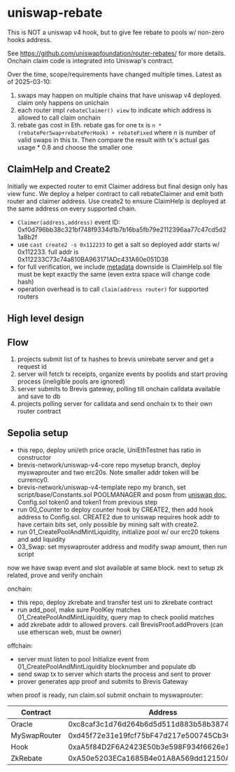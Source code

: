 # uniswap-rebate
This is NOT a uniswap v4 hook, but to give fee rebate to pools w/ non-zero hooks address.

See https://github.com/uniswapfoundation/router-rebates/ for more details. Onchain claim code is integrated into Uniswap's contract.

Over the time, scope/requirements have changed multiple times. Latest as of 2025-03-10:
1. swaps may happen on multiple chains that have uniswap v4 deployed. claim only happens on unichain
2. each router impl `rebateClaimer() view` to indicate which address is allowed to call claim onchain
3. rebate gas cost in Eth. rebate gas for one tx is `n * (rebatePerSwap+rebatePerHook) + rebateFixed` where n is number of valid swaps in this tx. Then compare the result with tx's actual gas usage * 0.8  and choose the smaller one

## ClaimHelp and Create2
Initially we expected router to emit Claimer address but final design only has view func. We deploy a helper contract to call rebateClaimer and emit both router and claimer address. Use create2 to ensure ClaimHelp is deployed at the same address on every supported chain.
- `Claimer(address,address)` event ID: 0xf0d796bb38c321bf748f9334d1b7b16ba5fb79e2112396aa77c47cd5d21a8b2f
- use `cast create2 -s 0x112233` to get a salt so deployed addr starts w/ 0x112233. full addr is 0x112233C73c74a810BA963171ADc431A60e051D38
- for full verification, we include [metadata](https://book.getfoundry.sh/guides/deterministic-deployments-using-create2#metadata-and-bytecode) downside is ClaimHelp.sol file must be kept exactly the same (even extra space will change code hash)
- operation overhead is to call `claim(address router)` for supported routers

## High level design

## Flow
1. projects submit list of tx hashes to brevis unirebate server and get a request id
2. server will fetch tx receipts, organize events by poolids and start proving process (ineligible pools are ignored)
3. server submits to Brevis gateway, polling till onchain calldata available and save to db
4. projects polling server for calldata and send onchain tx to their own router contract

## Sepolia setup
- this repo, deploy uni/eth price oracle, UniEthTestnet has ratio in constructor
- brevis-network/uniswap-v4-core repo mysetup branch, deploy myswaprouter and two erc20s. Note smaller addr token will be currency0.
- brevis-network/uniswap-v4-template repo my branch, set script/base/Constants.sol POOLMANAGER and posm from [uniswap doc](https://docs.uniswap.org/contracts/v4/deployments), Config.sol token0 and token1 from previous step
- run 00_Counter to deploy counter hook by CREATE2, then add hook address to Config.sol. CREATE2 due to uniswap requires hook addr to have certain bits set, only possible by mining salt with create2.
- run 01_CreatePoolAndMintLiquidity, initialize pool w/ our erc20 tokens and add liquidity
- 03_Swap: set myswaprouter address and modify swap amount, then run script

now we have swap event and slot available at same block. next to setup zk related, prove and verify onchain

onchain:
- this repo, deploy zkrebate and transfer test uni to zkrebate contract
- run add_pool, make sure PoolKey matches 01_CreatePoolAndMintLiquidity, query map to check poolid matches
- add zkrebate addr to allowed provers. call BrevisProof.addProvers (can use etherscan web, must be owner)

offchain:
- server must listen to pool Initialize event from 01_CreatePoolAndMintLiquidity blocknumber and populate db
- send swap tx to server which starts the process and sent to prover
- prover generates app proof and submits to Brevis Gateway

when proof is ready, run claim.sol submit onchain to myswaprouter:

| Contract  | Address |
| ------------- | ------------- |
| Oracle | 0xc8caf3c1d76d264b6d5d511d883b58b3874eafa0 |
| MySwapRouter | 0xd45f72e31e19fcf75bF47d217e500745Cb36263b |
| Hook | 0xaA5f84D2F6A2423E50b3e598F934f6626e12CAc0 |
| ZkRebate | 0xA50e5203ECa1685B4e01A8A569dd12150A8b419D |
